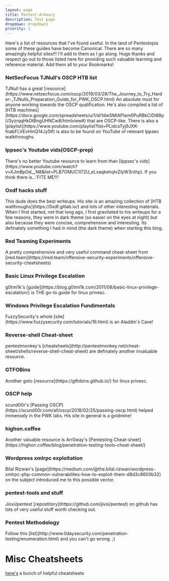 ```yaml
---
layout: page
title: Pentest-Armoury
description: Test page
dropdown: dropdown1
priority: 1
---
```


Here's a list of resources that I've found useful. In the land of Pentestopia some of these guides have become Canonical.
There are so many amazingly helpful sites!!! I'll add to them as I go along. Huge thanks and respect go out to those listed here for providing such valuable learning and reference material.
Add them all to your Bookmarks!

<h3>NetSecFocus TJNull's OSCP HTB list</h3>
TJNull has a great [resource](https://www.netsecfocus.com/oscp/2019/03/29/The_Journey_to_Try_Harder-_TJNulls_Preparation_Guide_for_PWK_OSCP.html) An absolute must for anyone working towards the OSCP qualification.
He's also compiled a list of [HTB machines](https://docs.google.com/spreadsheets/u/1/d/1dwSMIAPIam0PuRBkCiDI88pU3yzrqqHkDtBngUHNCw8/htmlview#) that are OSCP-like.
There is also a [playlist](https://www.youtube.com/playlist?list=PLidcsTyj9JXK-fnabFLVEvHinQ14Jy5tf) is also to be found on YouTube of relevant Ippsec walkthroughs.


<h3>Ippsec's Youtube vids(OSCP-prep)</h3>
There's no better Youtube resource to learn from than [Ippsec's vids](https://www.youtube.com/watch?v=XJmBpOd__N8&list=PLB7OMUC1I72U_eLxaqkehqIvZIyW3rzhp). If you think there is...'FITE ME!!!'


<h3>Oxdf hacks stuff</h3>
This dude does the best writeups. His site is an amazing collection of [HTB walthroughs](https://0xdf.gitlab.io/) and lots of other interesting materials.
When I first started, not that long ago, I first gravitated to his writeups for a few reasons, they were in dark theme (so easier on the eyes at night) but 
also because they were concise, comprehensive and interesting.
Its definately something I had in mind (the dark theme) when starting this blog.


<h3>Red Teaming Experiments</h3>
A pretty comprehensive and very useful command cheat-sheet from [ired.team](https://ired.team/offensive-security-experiments/offensive-security-cheetsheets)

<h3>Basic Linux Privilege Escalation</h3>
g0tmi1k's [guide](https://blog.g0tmi1k.com/2011/08/basic-linux-privilege-escalation/) is THE go-to guide for linux privesc.

<h3>Windows Privilege Escalation Fundimentals</h3>
FuzzySecurity's whole [site](https://www.fuzzysecurity.com/tutorials/16.html) is an Aladdin's Cave! 

<h3>Reverse-shell Cheat-sheet</h3>
pentestmonkey's [cheatsheets](http://pentestmonkey.net/cheat-sheet/shells/reverse-shell-cheat-sheet) are definately another invaluable resource.

<h3>GTFOBins</h3>
Another goto [resource](https://gtfobins.github.io/) for linux privesc.

<h3>OSCP help</h3>
scund00r's [Passing OSCP](https://scund00r.com/all/oscp/2018/02/25/passing-oscp.html) helped immensely in the PWK labs. His site in general is a goldmine!

<h3>highon.coffee</h3>
Another valuable resource is Arr0way's [Pentesting Cheat-sheet](https://highon.coffee/blog/penetration-testing-tools-cheat-sheet/)

<h3>Wordpress xmlrpc exploitation</h3>
Bilal Rizwan's [page](https://medium.com/@the.bilal.rizwan/wordpress-xmlrpc-php-common-vulnerabilites-how-to-exploit-them-d8d3c8600b32) on the subject introduced me to this possible vector.

<h3>pentest-tools and stuff</h3>
Jiovi/pentest [repostitory](https://github.com/jivoi/pentest) on github has lots of very useful stuff worth checking out.


<h3>Pentest Methodology</h3>
Follow this [list](http://www.0daysecurity.com/penetration-testing/enumeration.html) and you can't go wrong. ;)


# Misc Cheatsheets

[here's](https://github.com/coreb1t/awesome-pentest-cheat-sheets) a bunch of helpful cheatsheets

